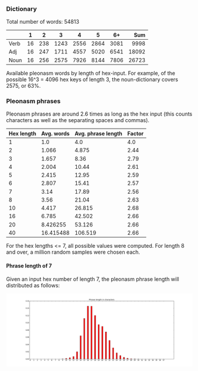 ### Dictionary

Total number of words: 54813

|       | 1   | 2   | 3    | 4    | 5    | 6+   | Sum   |
| ----- | --- | --- | ---- | ---- | ---- | ---- | ----: |
| Verb  | 16  | 238 | 1243 | 2556 | 2864 | 3081 | 9998  |
| Adj   | 16  | 247 | 1711 | 4557 | 5020 | 6541 | 18092 |
| Noun  | 16  | 256 | 2575 | 7926 | 8144 | 7806 | 26723 |

Available pleonasm words by length of hex-input. For example, of the possible 16^3 = 4096 hex keys of length 3, the noun-dictionary covers 2575, or 63%.


### Pleonasm phrases

Pleonasm phrases are around 2.6 times as long as the hex input (this counts characters as well as the separating spaces and commas).

| Hex length | Avg. words | Avg. phrase length | Factor |
| ---------- | ---------- | ------------------ | ------ |
| 1          | 1.0        | 4.0                | 4.0    |
| 2          | 1.066      | 4.875              | 2.44   |
| 3          | 1.657      | 8.36               | 2.79   |
| 4          | 2.004      | 10.44              | 2.61   |
| 5          | 2.415      | 12.95              | 2.59   |
| 6          | 2.807      | 15.41              | 2.57   |
| 7          | 3.14       | 17.89              | 2.56   |
| 8          | 3.56       | 21.04              | 2.63   |
| 10         | 4.417      | 26.815             | 2.68   |
| 16         | 6.785      | 42.502             | 2.66   |
| 20         | 8.426255   | 53.126             | 2.66   |
| 40         | 16.415488  | 106.519            | 2.66   |

For the hex lengths <= 7, all possible values were computed. For length 8 and over, a million random samples were chosen each.

#### Phrase length of 7

Given an input hex number of length 7, the pleonasm phrase length will distributed as follows:

![Phrase length bar chart](phrase_length_7.png)
